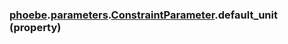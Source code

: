 ### [phoebe](phoebe.md).[parameters](phoebe.parameters.md).[ConstraintParameter](phoebe.parameters.ConstraintParameter.md).default_unit (property)



